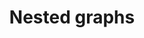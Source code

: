 ---
layout: default
title: Nested graphs
grand_parent: App navigation
nav_order: 5
parent: Navigation component
---